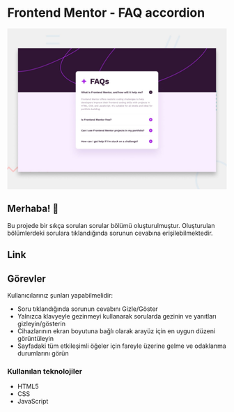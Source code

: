 # Frontend Mentor - FAQ accordion

![Screenshoot](./design/desktop-preview.jpg)

## Merhaba! 👋

Bu projede bir sıkça sorulan sorular bölümü oluşturulmuştur. Oluşturulan bölümlerdeki sorulara tıklandığında sorunun cevabına erişilebilmektedir.

## Link

## Görevler

Kullanıcılarınız şunları yapabilmelidir:

- Soru tıklandığında sorunun cevabını Gizle/Göster
- Yalnızca klavyeyle gezinmeyi kullanarak sorularda gezinin ve yanıtları gizleyin/gösterin
- Cihazlarının ekran boyutuna bağlı olarak arayüz için en uygun düzeni görüntüleyin
- Sayfadaki tüm etkileşimli öğeler için fareyle üzerine gelme ve odaklanma durumlarını görün

### Kullanılan teknolojiler

- HTML5
- CSS
- JavaScript